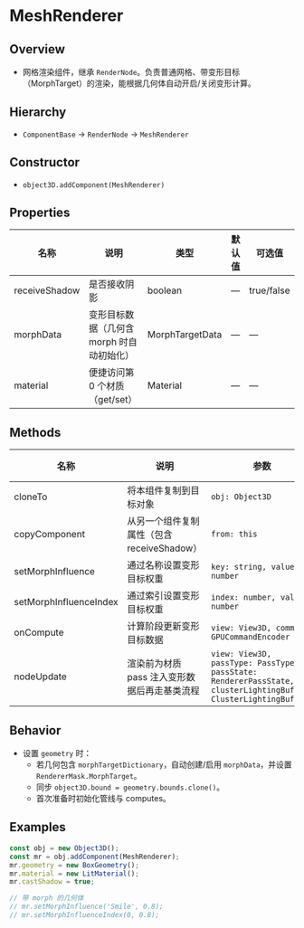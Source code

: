 # MeshRenderer

## Overview
- 网格渲染组件，继承 `RenderNode`。负责普通网格、带变形目标（MorphTarget）的渲染，能根据几何体自动开启/关闭变形计算。

## Hierarchy
- `ComponentBase` → `RenderNode` → `MeshRenderer`

## Constructor
- `object3D.addComponent(MeshRenderer)`

## Properties
| 名称 | 说明 | 类型 | 默认值 | 可选值 |
| --- | --- | --- | --- | --- |
| receiveShadow | 是否接收阴影 | boolean | — | true/false |
| morphData | 变形目标数据（几何含 morph 时自动初始化） | MorphTargetData | — | — |
| material | 便捷访问第 0 个材质（get/set） | Material | — | — |

## Methods
| 名称 | 说明 | 参数 | 返回值 |
| --- | --- | --- | --- |
| cloneTo | 将本组件复制到目标对象 | `obj: Object3D` | `void` |
| copyComponent | 从另一个组件复制属性（包含 receiveShadow） | `from: this` | `this` |
| setMorphInfluence | 通过名称设置变形目标权重 | `key: string, value: number` | `void` |
| setMorphInfluenceIndex | 通过索引设置变形目标权重 | `index: number, value: number` | `void` |
| onCompute | 计算阶段更新变形目标数据 | `view: View3D, command: GPUCommandEncoder` | `void` |
| nodeUpdate | 渲染前为材质 pass 注入变形数据后再走基类流程 | `view: View3D, passType: PassType, passState: RendererPassState, clusterLightingBuffer: ClusterLightingBuffer` | `void` |

## Behavior
- 设置 `geometry` 时：
  - 若几何包含 `morphTargetDictionary`，自动创建/启用 `morphData`，并设置 `RendererMask.MorphTarget`。
  - 同步 `object3D.bound = geometry.bounds.clone()`。
  - 首次准备时初始化管线与 computes。

## Examples
```ts
const obj = new Object3D();
const mr = obj.addComponent(MeshRenderer);
mr.geometry = new BoxGeometry();
mr.material = new LitMaterial();
mr.castShadow = true;

// 带 morph 的几何体
// mr.setMorphInfluence('Smile', 0.8);
// mr.setMorphInfluenceIndex(0, 0.8);
```


